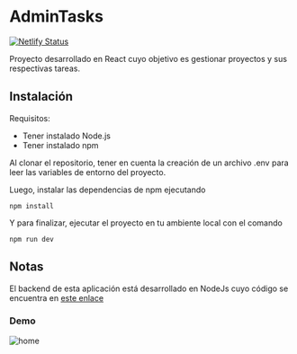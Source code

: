 # AdminTasks

[![Netlify Status](https://api.netlify.com/api/v1/badges/77e4d97b-406c-4f2a-8f60-2f88756c3884/deploy-status)](https://app.netlify.com/sites/pensive-benz-37e91f/deploys)

Proyecto desarrollado en React cuyo objetivo es gestionar proyectos y sus respectivas tareas.

## Instalación

Requisitos:

* Tener instalado Node.js
* Tener instalado npm

Al clonar el repositorio, tener en cuenta la creación de un archivo .env para leer las variables de entorno del proyecto. 

Luego, instalar las dependencias de npm ejecutando 

```
npm install
```

Y para finalizar, ejecutar el proyecto en tu ambiente local con el comando

```
npm run dev
```

## Notas

El backend de esta aplicación está desarrollado en NodeJs cuyo código se encuentra en [este enlace](https://github.com/pablosilvab/admintasks-backend)

### Demo

![home](./img/home.png)
